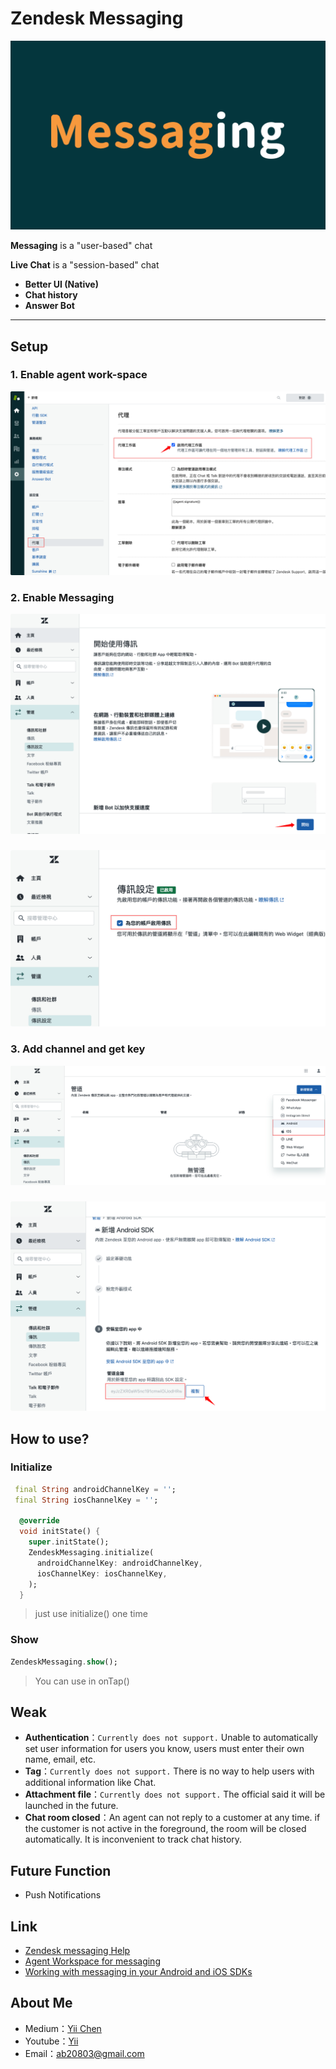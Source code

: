 # Zendesk Messaging

![](Messaging.png)

**Messaging** is a "user-based" chat

**Live Chat** is a "session-based" chat
 
- **Better UI (Native)**
- **Chat history**
- **Answer Bot**

-------------------

## Setup
### 1. Enable agent work-space
![](screenshot/screenshot_1.png)
### 2. Enable Messaging
![](screenshot/screenshot_2.png)
### 
![](screenshot/screenshot_3.png)
### 3. Add channel and get key
![](screenshot/screenshot_4.png)
### 
![](screenshot/screenshot_5.png)

## How to use?
### Initialize
``` dart
 final String androidChannelKey = '';
 final String iosChannelKey = '';

  @override
  void initState() {
    super.initState();
    ZendeskMessaging.initialize(
      androidChannelKey: androidChannelKey,
      iosChannelKey: iosChannelKey,
    );
  }
```
> just use initialize() one time

### Show
```dart
ZendeskMessaging.show();
```
> You can use in onTap()

## Weak
- **Authentication**：`Currently does not support.` Unable to automatically set user information for users you know, users must enter their own name, email, etc.
- **Tag**：`Currently does not support.` There is no way to help users with additional information like Chat.
- **Attachment file**：`Currently does not support.` The official said it will be launched in the future.
- **Chat room closed**：An agent can not reply to a customer at any time.
if the customer is not active in the foreground, the room will be closed automatically. It is inconvenient to track chat history.


## Future Function

- Push Notifications


## Link
- [Zendesk messaging Help](https://support.zendesk.com/hc/en-us/sections/360011686513-Zendesk-messaging)
- [Agent Workspace for messaging](https://support.zendesk.com/hc/en-us/articles/360055902354-Agent-Workspace-for-messaging)
- [Working with messaging in your Android and iOS SDKs](https://support.zendesk.com/hc/en-us/articles/1260801714930-Working-with-messaging-in-your-Android-and-iOS-SDKs)

## About Me
- Medium：[Yii Chen](https://ab20803.medium.com/)
- Youtube：[Yii](https://www.youtube.com/user/a22601807/videos)
- Email：<ab20803@gmail.com>

